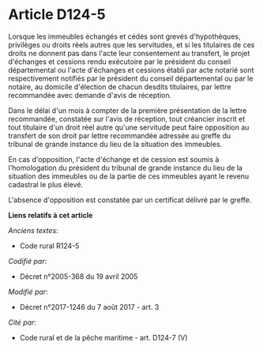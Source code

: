 # Article D124-5

Lorsque les immeubles échangés et cédés sont grevés d'hypothèques, privilèges ou droits réels autres que les servitudes, et
si les titulaires de ces droits ne donnent pas dans l'acte leur consentement au transfert, le projet d'échanges et cessions
rendu exécutoire par le président du conseil départemental ou l'acte d'échanges et cessions établi par acte notarié sont
respectivement notifiés par le président du conseil départemental ou par le notaire, au domicile d'élection de chacun desdits
titulaires, par lettre recommandée avec demande d'avis de réception.

Dans le délai d'un mois à compter de la première présentation de la lettre recommandée, constatée sur l'avis de réception,
tout créancier inscrit et tout titulaire d'un droit réel autre qu'une servitude peut faire opposition au transfert de son
droit par lettre recommandée adressée au greffe du tribunal de grande instance du lieu de la situation des immeubles.

En cas d'opposition, l'acte d'échange et de cession est soumis à l'homologation du président du tribunal de grande instance
du lieu de la situation des immeubles ou de la partie de ces immeubles ayant le revenu cadastral le plus élevé.

L'absence d'opposition est constatée par un certificat délivré par le greffe.

**Liens relatifs à cet article**

_Anciens textes_:

  - Code rural R124-5

_Codifié par_:

  - Décret n°2005-368 du 19 avril 2005

_Modifié par_:

  - Décret n°2017-1246 du 7 août 2017 - art. 3

_Cité par_:

  - Code rural et de la pêche maritime - art. D124-7 (V)
